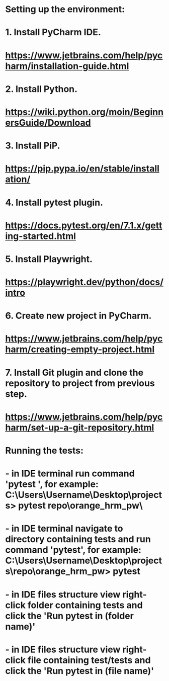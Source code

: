 # Setting up the environment:
# 1. Install PyCharm IDE.
# https://www.jetbrains.com/help/pycharm/installation-guide.html
# 2. Install Python.
# https://wiki.python.org/moin/BeginnersGuide/Download
# 3. Install PiP. 
# https://pip.pypa.io/en/stable/installation/
# 4. Install pytest plugin. 
# https://docs.pytest.org/en/7.1.x/getting-started.html
# 5. Install Playwright.
# https://playwright.dev/python/docs/intro
# 6. Create new project in PyCharm.
# https://www.jetbrains.com/help/pycharm/creating-empty-project.html
# 7. Install Git plugin and clone the repository to project from previous step.
# https://www.jetbrains.com/help/pycharm/set-up-a-git-repository.html

# Running the tests:
# - in IDE terminal run command 'pytest <directory containing tests>', for example: C:\Users\Username\Desktop\projects> pytest repo\orange_hrm_pw\
# - in IDE terminal navigate to directory containing tests and run command 'pytest', for example: C:\Users\Username\Desktop\projects\repo\orange_hrm_pw> pytest
# - in IDE files structure view right-click folder containing tests and click the 'Run pytest in (folder name)'
# - in IDE files structure view right-click file containing test/tests and click the 'Run pytest in (file name)'
